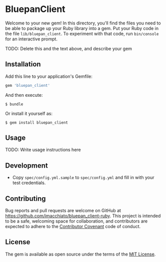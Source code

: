 # BluepanClient

Welcome to your new gem! In this directory, you'll find the files you need to be able to package up your Ruby library into a gem. Put your Ruby code in the file `lib/bluepan_client`. To experiment with that code, run `bin/console` for an interactive prompt.

TODO: Delete this and the text above, and describe your gem

## Installation

Add this line to your application's Gemfile:

```ruby
gem 'bluepan_client'
```

And then execute:

    $ bundle

Or install it yourself as:

    $ gem install bluepan_client

## Usage

TODO: Write usage instructions here

## Development

- Copy `spec/config.yml.sample` to `spec/config.yml` and fill in with your test credentials.

## Contributing

Bug reports and pull requests are welcome on GitHub at https://github.com/imacchiato/bluepan_client-ruby. This project is intended to be a safe, welcoming space for collaboration, and contributors are expected to adhere to the [Contributor Covenant](http://contributor-covenant.org) code of conduct.


## License

The gem is available as open source under the terms of the [MIT License](http://opensource.org/licenses/MIT).

